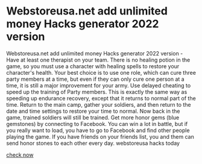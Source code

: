 # Webstoreusa.net add unlimited money Hacks generator 2022 version

Webstoreusa.net add unlimited money Hacks generator 2022 version - Have at least one therapist on your team. There is no healing potion in the game, so you must use a character with healing spells to restore your character's health. Your best choice is to use one role, which can cure three party members at a time, but even if they can only cure one person at a time, it is still a major improvement for your army. Use delayed cheating to speed up the training of Party members. This is exactly the same way as speeding up endurance recovery, except that it returns to normal part of the time. Return to the main camp, gather your soldiers, and then return to the date and time settings to restore your time to normal. Now back in the game, trained soldiers will still be trained. Get more honor gems (blue gemstones) by connecting to Facebook. You can win a lot in battle, but if you really want to load, you have to go to Facebook and find other people playing the game. If you have friends on your friends list, you and them can send honor stones to each other every day. webstoreusa hacks today

<a href="https://yintamod.xyz/webstoreusa/">check now</a>
